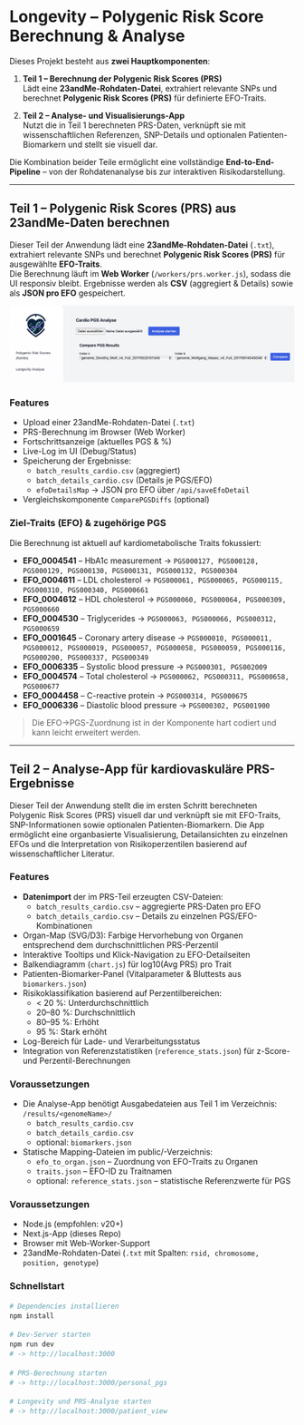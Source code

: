 # Longevity – Polygenic Risk Score Berechnung & Analyse

Dieses Projekt besteht aus **zwei Hauptkomponenten**:

1. **Teil 1 – Berechnung der Polygenic Risk Scores (PRS)**  
   Lädt eine **23andMe-Rohdaten-Datei**, extrahiert relevante SNPs und berechnet **Polygenic Risk Scores (PRS)** für definierte EFO-Traits.

2. **Teil 2 – Analyse- und Visualisierungs-App**  
   Nutzt die in Teil 1 berechneten PRS-Daten, verknüpft sie mit wissenschaftlichen Referenzen, SNP-Details und optionalen Patienten-Biomarkern und stellt sie visuell dar.

Die Kombination beider Teile ermöglicht eine vollständige **End-to-End-Pipeline** – von der Rohdatenanalyse bis zur interaktiven Risikodarstellung.

---

## Teil 1 – Polygenic Risk Scores (PRS) aus 23andMe-Daten berechnen

Dieser Teil der Anwendung lädt eine **23andMe-Rohdaten-Datei** (`.txt`), extrahiert relevante SNPs und berechnet **Polygenic Risk Scores (PRS)** für ausgewählte **EFO-Traits**.  
Die Berechnung läuft im **Web Worker** (`/workers/prs.worker.js`), sodass die UI responsiv bleibt. Ergebnisse werden als **CSV** (aggregiert & Details) sowie als **JSON pro EFO** gespeichert.

![PRS Analysis](public/images/prs_analysis.jpg)

### Features

- Upload einer 23andMe-Rohdaten-Datei (`.txt`)
- PRS-Berechnung im Browser (Web Worker)
- Fortschrittsanzeige (aktuelles PGS & %)
- Live-Log im UI (Debug/Status)
- Speicherung der Ergebnisse:
  - `batch_results_cardio.csv` (aggregiert)
  - `batch_details_cardio.csv` (Details je PGS/EFO)
  - `efoDetailsMap` → JSON pro EFO über `/api/saveEfoDetail`
- Vergleichskomponente `ComparePGSDiffs` (optional)

### Ziel-Traits (EFO) & zugehörige PGS

Die Berechnung ist aktuell auf kardiometabolische Traits fokussiert:

- **EFO_0004541** – HbA1c measurement → `PGS000127, PGS000128, PGS000129, PGS000130, PGS000131, PGS000132, PGS000304`
- **EFO_0004611** – LDL cholesterol → `PGS000061, PGS000065, PGS000115, PGS000310, PGS000340, PGS000661`
- **EFO_0004612** – HDL cholesterol → `PGS000060, PGS000064, PGS000309, PGS000660`
- **EFO_0004530** – Triglycerides → `PGS000063, PGS000066, PGS000312, PGS000659`
- **EFO_0001645** – Coronary artery disease → `PGS000010, PGS000011, PGS000012, PGS000019, PGS000057, PGS000058, PGS000059, PGS000116, PGS000200, PGS000337, PGS000349`
- **EFO_0006335** – Systolic blood pressure → `PGS000301, PGS002009`
- **EFO_0004574** – Total cholesterol → `PGS000062, PGS000311, PGS000658, PGS000677`
- **EFO_0004458** – C-reactive protein → `PGS000314, PGS000675`
- **EFO_0006336** – Diastolic blood pressure → `PGS000302, PGS001900`

> Die EFO→PGS-Zuordnung ist in der Komponente hart codiert und kann leicht erweitert werden.

---

## Teil 2 – Analyse-App für kardiovaskuläre PRS-Ergebnisse

Dieser Teil der Anwendung stellt die im ersten Schritt berechneten Polygenic Risk Scores (PRS) visuell dar und verknüpft sie mit EFO-Traits, SNP-Informationen sowie optionalen Patienten-Biomarkern.
Die App ermöglicht eine organbasierte Visualisierung, Detailansichten zu einzelnen EFOs und die Interpretation von Risikoperzentilen basierend auf wissenschaftlicher Literatur.

### Features
- **Datenimport** der im PRS-Teil erzeugten CSV-Dateien:
  - `batch_results_cardio.csv` – aggregierte PRS-Daten pro EFO
  - `batch_details_cardio.csv` – Details zu einzelnen PGS/EFO-Kombinationen
- Organ-Map (SVG/D3): Farbige Hervorhebung von Organen entsprechend dem durchschnittlichen PRS-Perzentil
- Interaktive Tooltips und Klick-Navigation zu EFO-Detailseiten
- Balkendiagramm (`chart.js`) für log10(Avg PRS) pro Trait
- Patienten-Biomarker-Panel (Vitalparameter & Bluttests aus `biomarkers.json`)
- Risikoklassifikation basierend auf Perzentilbereichen:
  - < 20 %: Unterdurchschnittlich
  - 20–80 %: Durchschnittlich
  - 80–95 %: Erhöht
  - 95 %: Stark erhöht
- Log-Bereich für Lade- und Verarbeitungsstatus
- Integration von Referenzstatistiken (`reference_stats.json`) für z-Score- und Perzentil-Berechnungen

### Voraussetzungen
- Die Analyse-App benötigt Ausgabedateien aus Teil 1 im Verzeichnis:
`/results/<genomeName>/`
  - `batch_results_cardio.csv`
  - `batch_details_cardio.csv`
  - optional: `biomarkers.json`
- Statische Mapping-Dateien im public/-Verzeichnis:
  - `efo_to_organ.json` – Zuordnung von EFO-Traits zu Organen
  - `traits.json` – EFO-ID zu Traitnamen
  - optional: `reference_stats.json` – statistische Referenzwerte für PGS

### Voraussetzungen

- Node.js (empfohlen: v20+)
- Next.js-App (dieses Repo)
- Browser mit Web-Worker-Support
- 23andMe-Rohdaten-Datei (`.txt` mit Spalten: `rsid, chromosome, position, genotype`)

### Schnellstart

```bash
# Dependencies installieren
npm install

# Dev-Server starten
npm run dev
# -> http://localhost:3000 

# PRS-Berechnung starten
# -> http://localhost:3000/personal_pgs

# Longevity und PRS-Analyse starten
# -> http://localhost:3000/patient_view


```
